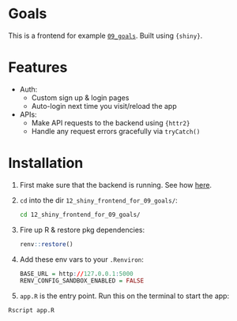 # Goals

This is a frontend for example [`09_goals`](../09_goals). Built using `{shiny}`.

# Features

- Auth:
  - Custom sign up & login pages
  - Auto-login next time you visit/reload the app
- APIs:
  - Make API requests to the backend using `{httr2}`
  - Handle any request errors gracefully via `tryCatch()`

# Installation

1. First make sure that the backend is running. See how [here](../09_goals).
1. `cd` into the dir `12_shiny_frontend_for_09_goals/`:

    ```bash
    cd 12_shiny_frontend_for_09_goals/
    ```

1. Fire up R & restore pkg dependencies:

    ```r
    renv::restore()
    ```

1. Add these env vars to your `.Renviron`:

    ```r
    BASE_URL = http://127.0.0.1:5000
    RENV_CONFIG_SANDBOX_ENABLED = FALSE
    ```

1. `app.R` is the entry point. Run this on the terminal to start the app:

```bash
Rscript app.R
```

